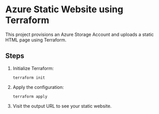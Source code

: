 
# Azure Static Website using Terraform

This project provisions an Azure Storage Account and uploads a static HTML page using Terraform.

## Steps

1. Initialize Terraform:
   ```
   terraform init
   ```

2. Apply the configuration:
   ```
   terraform apply
   ```

3. Visit the output URL to see your static website.
